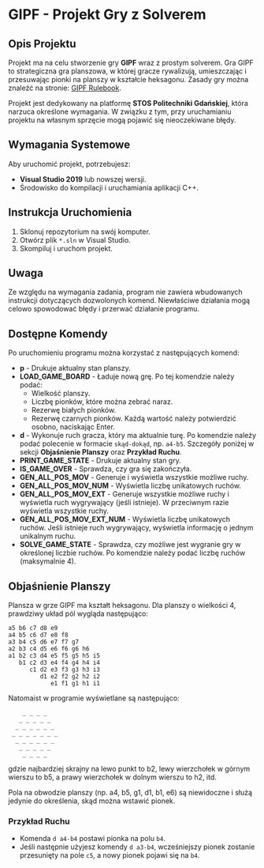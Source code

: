 # GIPF - Projekt Gry z Solverem

## Opis Projektu
Projekt ma na celu stworzenie gry **GIPF** wraz z prostym solverem. Gra GIPF to strategiczna gra planszowa, w której gracze rywalizują, umieszczając i przesuwając pionki na planszy w kształcie heksagonu. Zasady gry można znaleźć na stronie: [GIPF Rulebook](https://files.rebel.pl/files/instrukcje/Instrukcja_Gipf_PL.pdf).

Projekt jest dedykowany na platformę **STOS Politechniki Gdańskiej**, która narzuca określone wymagania. W związku z tym, przy uruchamianiu projektu na własnym sprzęcie mogą pojawić się nieoczekiwane błędy.

## Wymagania Systemowe
Aby uruchomić projekt, potrzebujesz:
- **Visual Studio 2019** lub nowszej wersji.
- Środowisko do kompilacji i uruchamiania aplikacji C++.

## Instrukcja Uruchomienia
1. Sklonuj repozytorium na swój komputer.
2. Otwórz plik `*.sln` w Visual Studio.
3. Skompiluj i uruchom projekt.

## Uwaga
Ze względu na wymagania zadania, program nie zawiera wbudowanych instrukcji dotyczących dozwolonych komend. Niewłaściwe działania mogą celowo spowodować błędy i przerwać działanie programu.

## Dostępne Komendy
Po uruchomieniu programu można korzystać z następujących komend:

- **p** - Drukuje aktualny stan planszy.
- **LOAD_GAME_BOARD** - Ładuje nową grę. Po tej komendzie należy podać:
  - Wielkość planszy.
  - Liczbę pionków, które można zebrać naraz.
  - Rezerwę białych pionków.
  - Rezerwę czarnych pionków.
  Każdą wartość należy potwierdzić osobno, naciskając Enter.
- **d** - Wykonuje ruch gracza, który ma aktualnie turę. Po komendzie należy podać polecenie w formacie `skąd-dokąd`, np. `a4-b5`. Szczegóły poniżej w sekcji **Objaśnienie Planszy** oraz **Przykład Ruchu**.
- **PRINT_GAME_STATE** - Drukuje aktualny stan gry.
- **IS_GAME_OVER** - Sprawdza, czy gra się zakończyła.
- **GEN_ALL_POS_MOV** - Generuje i wyświetla wszystkie możliwe ruchy.
- **GEN_ALL_POS_MOV_NUM** - Wyświetla liczbę unikatowych ruchów.
- **GEN_ALL_POS_MOV_EXT** - Generuje wszystkie możliwe ruchy i wyświetla ruch wygrywający (jeśli istnieje). W przeciwnym razie wyświetla wszystkie ruchy.
- **GEN_ALL_POS_MOV_EXT_NUM** - Wyświetla liczbę unikatowych ruchów. Jeśli istnieje ruch wygrywający, wyświetla informację o jednym unikalnym ruchu.
- **SOLVE_GAME_STATE** - Sprawdza, czy możliwe jest wygranie gry w określonej liczbie ruchów. Po komendzie należy podać liczbę ruchów (maksymalnie 4).

## Objaśnienie Planszy
Plansza w grze GIPF ma kształt heksagonu. Dla planszy o wielkości 4, prawdziwy układ pól wygląda następująco:

```
a5 b6 c7 d8 e9
a4 b5 c6 d7 e8 f8
a3 b4 c5 d6 e7 f7 g7
a2 b3 c4 d5 e6 f6 g6 h6
a1 b2 c3 d4 e5 f5 g5 h5 i5
   b1 c2 d3 e4 f4 g4 h4 i4
      c1 d2 e3 f3 g3 h3 i3
         d1 e2 f2 g2 h2 i2
            e1 f1 g1 h1 i1
```

Natomaist w programie wyświetlane są następująco:

```
    _ _ _ _ 
   _ _ _ _ _ 
  _ _ _ _ _ _ 
 _ _ _ _ _ _ _ 
  _ _ _ _ _ _ 
   _ _ _ _ _ 
    _ _ _ _ 
```

gdzie najbardziej skrajny na lewo punkt to b2, lewy wierzchołek w górnym wierszu to b5, a prawy wierzchołek w dolnym wierszu to h2, itd. 

Pola na obwodzie planszy (np. a4, b5, g1, d1, b1, e6) są niewidoczne i służą jedynie do określenia, skąd można wstawić pionek.

### Przykład Ruchu
- Komenda `d a4-b4` postawi pionka na polu `b4`.
- Jeśli następnie użyjesz komendy `d a3-b4`, wcześniejszy pionek zostanie przesunięty na pole `c5`, a nowy pionek pojawi się na `b4`.
